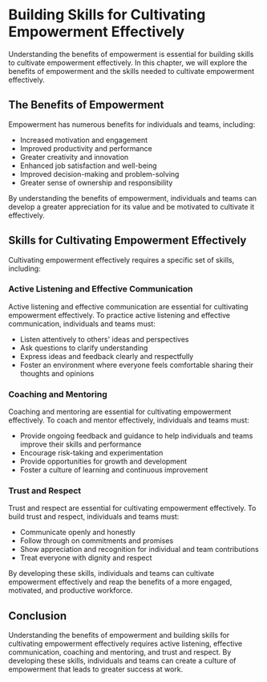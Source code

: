 Building Skills for Cultivating Empowerment Effectively
=============================================================================================================

Understanding the benefits of empowerment is essential for building skills to cultivate empowerment effectively. In this chapter, we will explore the benefits of empowerment and the skills needed to cultivate empowerment effectively.

The Benefits of Empowerment
---------------------------

Empowerment has numerous benefits for individuals and teams, including:

* Increased motivation and engagement
* Improved productivity and performance
* Greater creativity and innovation
* Enhanced job satisfaction and well-being
* Improved decision-making and problem-solving
* Greater sense of ownership and responsibility

By understanding the benefits of empowerment, individuals and teams can develop a greater appreciation for its value and be motivated to cultivate it effectively.

Skills for Cultivating Empowerment Effectively
----------------------------------------------

Cultivating empowerment effectively requires a specific set of skills, including:

### Active Listening and Effective Communication

Active listening and effective communication are essential for cultivating empowerment effectively. To practice active listening and effective communication, individuals and teams must:

* Listen attentively to others' ideas and perspectives
* Ask questions to clarify understanding
* Express ideas and feedback clearly and respectfully
* Foster an environment where everyone feels comfortable sharing their thoughts and opinions

### Coaching and Mentoring

Coaching and mentoring are essential for cultivating empowerment effectively. To coach and mentor effectively, individuals and teams must:

* Provide ongoing feedback and guidance to help individuals and teams improve their skills and performance
* Encourage risk-taking and experimentation
* Provide opportunities for growth and development
* Foster a culture of learning and continuous improvement

### Trust and Respect

Trust and respect are essential for cultivating empowerment effectively. To build trust and respect, individuals and teams must:

* Communicate openly and honestly
* Follow through on commitments and promises
* Show appreciation and recognition for individual and team contributions
* Treat everyone with dignity and respect

By developing these skills, individuals and teams can cultivate empowerment effectively and reap the benefits of a more engaged, motivated, and productive workforce.

Conclusion
----------

Understanding the benefits of empowerment and building skills for cultivating empowerment effectively requires active listening, effective communication, coaching and mentoring, and trust and respect. By developing these skills, individuals and teams can create a culture of empowerment that leads to greater success at work.
